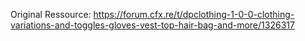 Original Ressource:
https://forum.cfx.re/t/dpclothing-1-0-0-clothing-variations-and-toggles-gloves-vest-top-hair-bag-and-more/1326317
